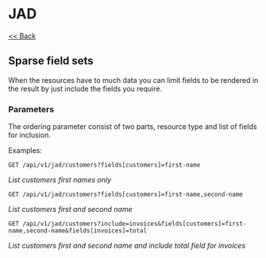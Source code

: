 # JAD

[<< Back](../README.md)

## Sparse field sets

When the resources have to much data you can limit fields to be rendered in the result by just include the fields
you require.

### Parameters

The ordering parameter consist of two parts, resource type and list of fields for inclusion.

Examples:

```
GET /api/v1/jad/customers?fields[customers]=first-name
```
_List customers first names only_

```
GET /api/v1/jad/customers?fields[customers]=first-name,second-name
```
_List customers first and second name_

```
GET /api/v1/jad/customers?include=invoices&fields[customers]=first-name,second-name&fields[invoices]=total
```
_List customers first and second name and include total field for invoices_
